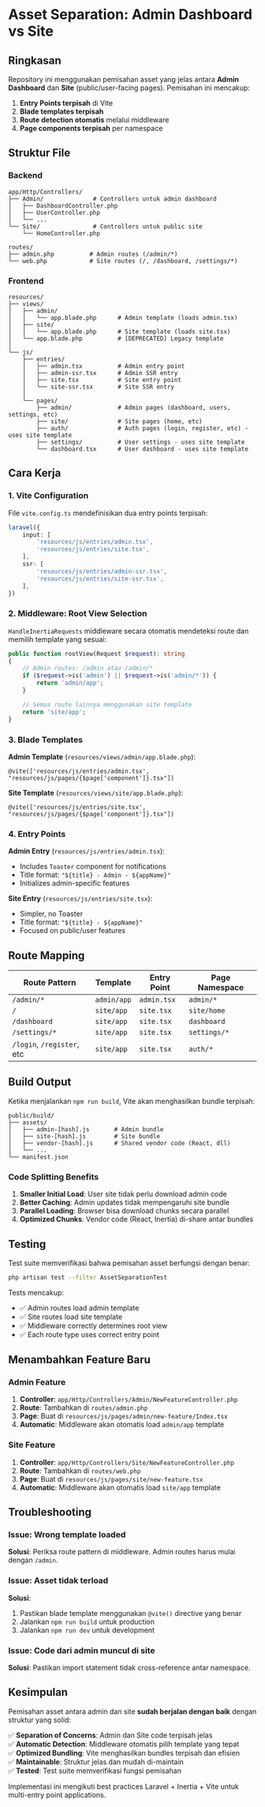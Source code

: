 # Asset Separation: Admin Dashboard vs Site

## Ringkasan

Repository ini menggunakan pemisahan asset yang jelas antara **Admin Dashboard** dan **Site** (public/user-facing pages). Pemisahan ini mencakup:

1. **Entry Points terpisah** di Vite
2. **Blade templates terpisah** 
3. **Route detection otomatis** melalui middleware
4. **Page components terpisah** per namespace

## Struktur File

### Backend

```
app/Http/Controllers/
├── Admin/              # Controllers untuk admin dashboard
│   ├── DashboardController.php
│   ├── UserController.php
│   └── ...
└── Site/               # Controllers untuk public site
    └── HomeController.php

routes/
├── admin.php          # Admin routes (/admin/*)
└── web.php            # Site routes (/, /dashboard, /settings/*)
```

### Frontend

```
resources/
├── views/
│   ├── admin/
│   │   └── app.blade.php      # Admin template (loads admin.tsx)
│   ├── site/
│   │   └── app.blade.php      # Site template (loads site.tsx)
│   └── app.blade.php          # [DEPRECATED] Legacy template
│
└── js/
    ├── entries/
    │   ├── admin.tsx          # Admin entry point
    │   ├── admin-ssr.tsx      # Admin SSR entry
    │   ├── site.tsx           # Site entry point
    │   └── site-ssr.tsx       # Site SSR entry
    │
    └── pages/
        ├── admin/             # Admin pages (dashboard, users, settings, etc)
        ├── site/              # Site pages (home, etc)
        ├── auth/              # Auth pages (login, register, etc) - uses site template
        ├── settings/          # User settings - uses site template
        └── dashboard.tsx      # User dashboard - uses site template
```

## Cara Kerja

### 1. Vite Configuration

File `vite.config.ts` mendefinisikan dua entry points terpisah:

```typescript
laravel({
    input: [
        'resources/js/entries/admin.tsx',
        'resources/js/entries/site.tsx',
    ],
    ssr: [
        'resources/js/entries/admin-ssr.tsx',
        'resources/js/entries/site-ssr.tsx',
    ],
})
```

### 2. Middleware: Root View Selection

`HandleInertiaRequests` middleware secara otomatis mendeteksi route dan memilih template yang sesuai:

```php
public function rootView(Request $request): string
{
    // Admin routes: /admin atau /admin/*
    if ($request->is('admin') || $request->is('admin/*')) {
        return 'admin/app';
    }

    // Semua route lainnya menggunakan site template
    return 'site/app';
}
```

### 3. Blade Templates

**Admin Template** (`resources/views/admin/app.blade.php`):
```blade
@vite(['resources/js/entries/admin.tsx', "resources/js/pages/{$page['component']}.tsx"])
```

**Site Template** (`resources/views/site/app.blade.php`):
```blade
@vite(['resources/js/entries/site.tsx', "resources/js/pages/{$page['component']}.tsx"])
```

### 4. Entry Points

**Admin Entry** (`resources/js/entries/admin.tsx`):
- Includes `Toaster` component for notifications
- Title format: `"${title} - Admin - ${appName}"`
- Initializes admin-specific features

**Site Entry** (`resources/js/entries/site.tsx`):
- Simpler, no Toaster
- Title format: `"${title} - ${appName}"`
- Focused on public/user features

## Route Mapping

| Route Pattern | Template | Entry Point | Page Namespace |
|--------------|----------|-------------|----------------|
| `/admin/*` | `admin/app` | `admin.tsx` | `admin/*` |
| `/` | `site/app` | `site.tsx` | `site/home` |
| `/dashboard` | `site/app` | `site.tsx` | `dashboard` |
| `/settings/*` | `site/app` | `site.tsx` | `settings/*` |
| `/login`, `/register`, etc | `site/app` | `site.tsx` | `auth/*` |

## Build Output

Ketika menjalankan `npm run build`, Vite akan menghasilkan bundle terpisah:

```
public/build/
├── assets/
│   ├── admin-[hash].js       # Admin bundle
│   ├── site-[hash].js        # Site bundle
│   ├── vendor-[hash].js      # Shared vendor code (React, dll)
│   └── ...
└── manifest.json
```

### Code Splitting Benefits

1. **Smaller Initial Load**: User site tidak perlu download admin code
2. **Better Caching**: Admin updates tidak mempengaruhi site bundle
3. **Parallel Loading**: Browser bisa download chunks secara parallel
4. **Optimized Chunks**: Vendor code (React, Inertia) di-share antar bundles

## Testing

Test suite memverifikasi bahwa pemisahan asset berfungsi dengan benar:

```bash
php artisan test --filter AssetSeparationTest
```

Tests mencakup:
- ✅ Admin routes load admin template
- ✅ Site routes load site template
- ✅ Middleware correctly determines root view
- ✅ Each route type uses correct entry point

## Menambahkan Feature Baru

### Admin Feature

1. **Controller**: `app/Http/Controllers/Admin/NewFeatureController.php`
2. **Route**: Tambahkan di `routes/admin.php`
3. **Page**: Buat di `resources/js/pages/admin/new-feature/Index.tsx`
4. **Automatic**: Middleware akan otomatis load `admin/app` template

### Site Feature

1. **Controller**: `app/Http/Controllers/Site/NewFeatureController.php`
2. **Route**: Tambahkan di `routes/web.php`
3. **Page**: Buat di `resources/js/pages/site/new-feature.tsx`
4. **Automatic**: Middleware akan otomatis load `site/app` template

## Troubleshooting

### Issue: Wrong template loaded

**Solusi**: Periksa route pattern di middleware. Admin routes harus mulai dengan `/admin`.

### Issue: Asset tidak terload

**Solusi**: 
1. Pastikan blade template menggunakan `@vite()` directive yang benar
2. Jalankan `npm run build` untuk production
3. Jalankan `npm run dev` untuk development

### Issue: Code dari admin muncul di site

**Solusi**: Pastikan import statement tidak cross-reference antar namespace.

## Kesimpulan

Pemisahan asset antara admin dan site **sudah berjalan dengan baik** dengan struktur yang solid:

✅ **Separation of Concerns**: Admin dan Site code terpisah jelas  
✅ **Automatic Detection**: Middleware otomatis pilih template yang tepat  
✅ **Optimized Bundling**: Vite menghasilkan bundles terpisah dan efisien  
✅ **Maintainable**: Struktur jelas dan mudah di-maintain  
✅ **Tested**: Test suite memverifikasi fungsi pemisahan  

Implementasi ini mengikuti best practices Laravel + Inertia + Vite untuk multi-entry point applications.
